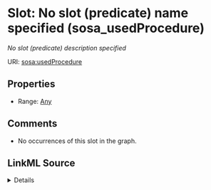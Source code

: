 

# Slot: No slot (predicate) name specified (sosa_usedProcedure)


_No slot (predicate) description specified_







URI: [sosa:usedProcedure](http://www.w3.org/ns/sosa/usedProcedure)



<!-- no inheritance hierarchy -->








## Properties

* Range: [Any](../classes/Any.md)





## Comments

* No occurrences of this slot in the graph.



## LinkML Source

<details>

```yaml
name: sosa_usedProcedure
description: No slot (predicate) description specified
title: No slot (predicate) name specified
comments:
- No occurrences of this slot in the graph.
from_schema: sawgraph-kg
rank: 1000
slot_uri: sosa:usedProcedure
alias: sosa_usedProcedure
range: Any

```
</details>